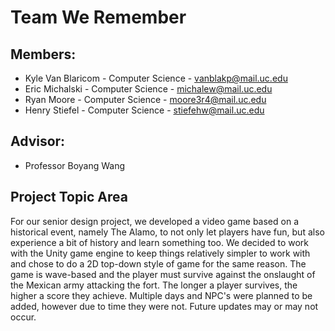 # Team We Remember

## Members:

- Kyle Van Blaricom - Computer Science - vanblakp@mail.uc.edu
- Eric Michalski - Computer Science - michalew@mail.uc.edu
- Ryan Moore - Computer Science - moore3r4@mail.uc.edu
- Henry Stiefel - Computer Science - stiefehw@mail.uc.edu

## Advisor:

- Professor Boyang Wang

## Project Topic Area
For our senior design project, we developed a video game based on
a historical event, namely The Alamo, to not only let players have fun, but
also experience a bit of history and learn something too.
We decided to work with the Unity game engine to keep things relatively simpler
to work with and chose to do a 2D top-down style of game for the same reason.
The game is wave-based and the player must survive against the onslaught of
the Mexican army attacking the fort. The longer a player survives, the higher a score they achieve.
Multiple days and NPC's were planned to be added, however due to time they were not.
Future updates may or may not occur.
